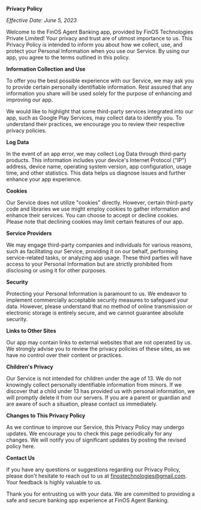 **Privacy Policy**

*Effective Date: June 5, 2023*

Welcome to the FinOS Agent Banking app, provided by FinOS Technologies Private Limited! Your privacy and trust are of utmost importance to us. This Privacy Policy is intended to inform you about how we collect, use, and protect your Personal Information when you use our Service. By using our app, you agree to the terms outlined in this policy.

**Information Collection and Use**

To offer you the best possible experience with our Service, we may ask you to provide certain personally identifiable information. Rest assured that any information you share will be used solely for the purpose of enhancing and improving our app.

We would like to highlight that some third-party services integrated into our app, such as Google Play Services, may collect data to identify you. To understand their practices, we encourage you to review their respective privacy policies.

**Log Data**

In the event of an app error, we may collect Log Data through third-party products. This information includes your device's Internet Protocol ("IP") address, device name, operating system version, app configuration, usage time, and other statistics. This data helps us diagnose issues and further enhance your app experience.

**Cookies**

Our Service does not utilize "cookies" directly. However, certain third-party code and libraries we use might employ cookies to gather information and enhance their services. You can choose to accept or decline cookies. Please note that declining cookies may limit certain features of our app.

**Service Providers**

We may engage third-party companies and individuals for various reasons, such as facilitating our Service, providing it on our behalf, performing service-related tasks, or analyzing app usage. These third parties will have access to your Personal Information but are strictly prohibited from disclosing or using it for other purposes.

**Security**

Protecting your Personal Information is paramount to us. We endeavor to implement commercially acceptable security measures to safeguard your data. However, please understand that no method of online transmission or electronic storage is entirely secure, and we cannot guarantee absolute security.

**Links to Other Sites**

Our app may contain links to external websites that are not operated by us. We strongly advise you to review the privacy policies of these sites, as we have no control over their content or practices.

**Children's Privacy**

Our Service is not intended for children under the age of 13. We do not knowingly collect personally identifiable information from minors. If we discover that a child under 13 has provided us with personal information, we will promptly delete it from our servers. If you are a parent or guardian and are aware of such a situation, please contact us immediately.

**Changes to This Privacy Policy**

As we continue to improve our Service, this Privacy Policy may undergo updates. We encourage you to check this page periodically for any changes. We will notify you of significant updates by posting the revised policy here.

**Contact Us**

If you have any questions or suggestions regarding our Privacy Policy, please don't hesitate to reach out to us at finostechnologies@gmail.com. Your feedback is highly valuable to us.

Thank you for entrusting us with your data. We are committed to providing a safe and secure banking app experience at FinOS Agent Banking.
